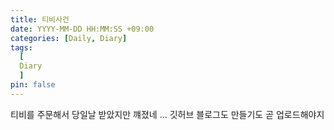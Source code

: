 ```yaml
---
title: 티비사건
date: YYYY-MM-DD HH:MM:SS +09:00
categories: [Daily, Diary]
tags:
  [
  Diary 
  ]
pin: false
---
```


티비를 주문해서 당일날 받았지만 꺠졌네 ... 깃허브 블로그도 만들기도 곧 업로드해야지
